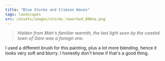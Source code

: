```yaml
---
title: "Blue Storms and Crimson Waves"
tags: landscapes
src: /assets/images/storms_reworked_800na.png
---
```

> *Hidden from Mah's familiar warmth, the last light seen by the coastal town of Gare was a foreign one.*

I used a different brush for this painting, plus a lot more blending, hence it looks very soft and blurry. I honestly don't know if that's a good thing.